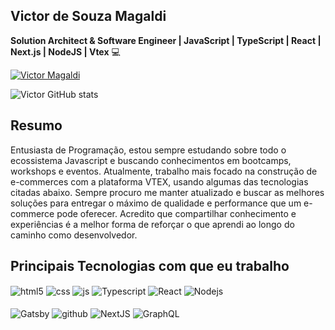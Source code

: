 ## Victor de Souza Magaldi 

**Solution Architect & Software Engineer | JavaScript | TypeScript | React | Next.js | NodeJS | Vtex** 💻

[![Victor Magaldi](https://img.shields.io/badge/LinkedIn-0077B5?style=for-the-badge&logo=linkedin&logoColor=white)](https://www.linkedin.com/in/victor-de-souza-magaldi-957533208/)

![Victor GitHub stats](https://github-readme-stats.vercel.app/api?username=victor-magaldi&show_icons=true&theme=blue-green&count_private=true)

## Resumo

Entusiasta de Programação, estou sempre estudando sobre todo o ecossistema Javascript e buscando conhecimentos em bootcamps, workshops e eventos. Atualmente, trabalho mais focado na construção de e-commerces com a plataforma VTEX, usando algumas das tecnologias citadas abaixo.
Sempre procuro me manter atualizado e buscar as melhores soluções para entregar o máximo de qualidade e performance que um e-commerce pode oferecer. Acredito que compartilhar conhecimento e experiências é a melhor forma de reforçar o que aprendi ao longo do caminho como desenvolvedor.

## Principais Tecnologias com que eu trabalho

<div style="display: inline_block">
  <img align="center" alt="html5" src="https://img.shields.io/badge/HTML5-E34F26?style=for-the-badge&logo=html5&logoColor=white" />
  <img align="center" alt="css" src="https://img.shields.io/badge/CSS3-1572B6?style=for-the-badge&logo=css3&logoColor=white" />
  <img align="center" alt="js" src="https://img.shields.io/badge/JavaScript-F7DF1E?style=for-the-badge&logo=javascript&logoColor=black" />
  <img align="center" alt="Typescript" src="https://img.shields.io/badge/TypeScript-007ACC?style=for-the-badge&logo=typescript&logoColor=white" />
  <img align="center" alt="React" src="https://img.shields.io/badge/React-20232A?style=for-the-badge&logo=react&logoColor=61DAFB" />
  <img align="center" alt="Nodejs" src="https://img.shields.io/badge/Node.js-43853D?style=for-the-badge&logo=node.js&logoColor=white" />
</div><br/> 

<div style="display: inline_block">
  <img align="center" alt="Gatsby" src="https://img.shields.io/badge/Gatsby-663399?style=for-the-badge&logo=gatsby&logoColor=white" />
  <img align="center" alt="github" src="https://img.shields.io/badge/GitHub-100000?style=for-the-badge&logo=github&logoColor=white" />
  <img align="center" alt="NextJS" src="https://img.shields.io/badge/Next-black?style=for-the-badge&logo=next.js&logoColor=white" />
  <img align="center" alt="GraphQL" src="https://img.shields.io/badge/-GraphQL-E10098?style=for-the-badge&logo=graphql&logoColor=white" />
</div><br/> 

